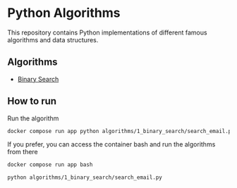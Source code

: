 # Python Algorithms
This repository contains Python implementations of different famous algorithms and data structures.

## Algorithms
- [Binary Search](./algorithms/1_binary_search)

## How to run
Run the algorithm
```bash
docker compose run app python algorithms/1_binary_search/search_email.py
```

If you prefer, you can access the container bash and run the algorithms from there
```bash
docker compose run app bash
```

```bash
python algorithms/1_binary_search/search_email.py
```